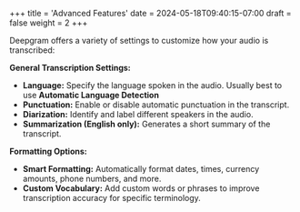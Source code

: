 +++
title = 'Advanced Features'
date = 2024-05-18T09:40:15-07:00
draft = false
weight = 2
+++

Deepgram offers a variety of settings to customize how your audio is transcribed:

**General Transcription Settings:**

*   **Language:** Specify the language spoken in the audio. Usually best to use **Automatic Language Detection**
*   **Punctuation:** Enable or disable automatic punctuation in the transcript.
*   **Diarization:** Identify and label different speakers in the audio.
*   **Summarization (English only):** Generates a short summary of the transcript.

**Formatting Options:**

*   **Smart Formatting:** Automatically format dates, times, currency amounts, phone numbers, and more.
*   **Custom Vocabulary:** Add custom words or phrases to improve transcription accuracy for specific terminology.
